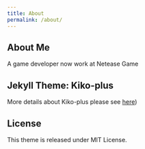 ```yaml
---
title: About
permalink: /about/
---
```

## About Me
A game developer now work at Netease Game

## Jekyll Theme: Kiko-plus
More details about Kiko-plus please see [here](https://aweekj.github.io/Kiko-plus))

## License
This theme is released under MIT License.
